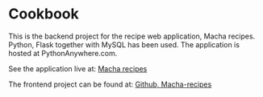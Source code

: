 # Cookbook

This is the backend project for the recipe web application, Macha recipes.
Python, Flask together with MySQL has been used. The application is hosted at PythonAnywhere.com.

See the application live at: [Macha recipes](https://macharecipes.com)

The frontend project can be found at: [Github, Macha-recipes](https://github.com/martinmartinchan/macha-recipes)
